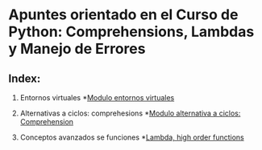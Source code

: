 # Apuntes orientado en el Curso de Python: Comprehensions, Lambdas y Manejo de Errores

## Index:
1. Entornos virtuales
        *[Modulo entornos virtuales](/M_entorno_virtual/Modulo-entorno-virtual.md)

2. Alternativas a ciclos: comprehesions
        *[Modulo alternativa a ciclos: Comprehension](M-a-ciclos_comp/Modulo_ciclos_comprehesions.md)

3. Conceptos avanzados se funciones
        *[Lambda, high order functions](concepto-avanzados-funciones/M-conceptos-funciones.md)